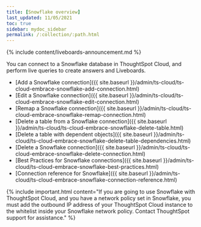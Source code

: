 ```yaml
---
title: [Snowflake overview]
last_updated: 11/05/2021
toc: true
sidebar: mydoc_sidebar
permalink: /:collection/:path.html
---
```


{% include content/liveboards-announcement.md %}

You can connect to a Snowflake database in ThoughtSpot Cloud, and perform live queries to create answers and Liveboards.

- [Add a Snowflake connection]({{ site.baseurl }}/admin/ts-cloud/ts-cloud-embrace-snowflake-add-connection.html)
- [Edit a Snowflake connection]({{ site.baseurl }}/admin/ts-cloud/ts-cloud-embrace-snowflake-edit-connection.html)
- [Remap a Snowflake connection]({{ site.baseurl }}/admin/ts-cloud/ts-cloud-embrace-snowflake-remap-connection.html)
- [Delete a table from a Snowflake connection]({{ site.baseurl }}/admin/ts-cloud/ts-cloud-embrace-snowflake-delete-table.html)
- [Delete a table with dependent objects]({{ site.baseurl }}/admin/ts-cloud/ts-cloud-embrace-snowflake-delete-table-dependencies.html)
- [Delete a Snowflake connection]({{ site.baseurl }}/admin/ts-cloud/ts-cloud-embrace-snowflake-delete-connection.html)
- [Best Practices for Snowflake connections]({{ site.baseurl }}/admin/ts-cloud/ts-cloud-embrace-snowflake-best-practices.html)
- [Connection reference for Snowflake]({{ site.baseurl }}/admin/ts-cloud/ts-cloud-embrace-snowflake-connection-reference.html)

{% include important.html content="If you are going to use Snowflake with ThoughtSpot Cloud, and you have a network policy set in Snowflake, you must add the outbound IP address of your ThoughtSpot Cloud instance to the whitelist inside your Snowflake network policy. Contact ThoughtSpot support for assistance." %}
